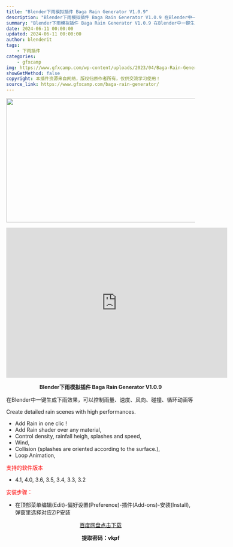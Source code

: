 ```yaml
---
title: "Blender下雨模拟插件 Baga Rain Generator V1.0.9"
description: "Blender下雨模拟插件 Baga Rain Generator V1.0.9 在Blender中一键生成下雨效果，可以控制雨量、速度、风向、碰撞、循环动画等 Create detailed rai..."
summary: "Blender下雨模拟插件 Baga Rain Generator V1.0.9 在Blender中一键生成下雨效果，可以控制雨量、速度、风向、碰撞、循环动画等 Create detailed rai..."
date: 2024-06-11 00:00:00
updated: 2024-06-11 00:00:00
author: blenderit
tags: 
    - 下雨插件
categories:
    - gfxcamp
img: https://www.gfxcamp.com/wp-content/uploads/2023/04/Baga-Rain-Generator.jpg
showGetMethod: false
copyright: 本插件资源来自网络，版权归原作者所有，仅供交流学习使用！
source_link: https://www.gfxcamp.com/baga-rain-generator/
---
```

<div><p><img decoding="async" class="aligncenter size-full wp-image-111252" src="https://www.gfxcamp.com/wp-content/uploads/2023/04/Baga-Rain-Generator.jpg" data-src="https://www.gfxcamp.com/wp-content/uploads/2023/04/Baga-Rain-Generator.jpg" alt="" width="590" height="331" data-srcset="https://www.gfxcamp.com/wp-content/uploads/2023/04/Baga-Rain-Generator.jpg 590w, https://www.gfxcamp.com/wp-content/uploads/2023/04/Baga-Rain-Generator-150x84.jpg 150w" data-sizes="(max-width: 590px) 100vw, 590px"></p><p style="text-align: center;"><iframe loading="lazy" src="https://player.youku.com/embed/XNTk1Mjg4MzQzNg==" width="590" height="400" frameborder="0" allowfullscreen="allowfullscreen"></iframe></p><p style="text-align: center;"><strong>Blender下雨模拟插件 Baga Rain Generator V1.0.9</strong></p><p>在Blender中一键生成下雨效果，可以控制雨量、速度、风向、碰撞、循环动画等</p><p>Create detailed rain scenes with high performances.</p><ul>
<li>Add Rain in one clic !</li>
<li>Add Rain shader over any material,</li>
<li>Control density, rainfall heigh, splashes and speed,</li>
<li>Wind,</li>
<li>Collision (splashes are oriented according to the surface.),</li>
<li>Loop Animation,</li>
</ul><p><span style="color: #ff0000;">支持的软件版本</span></p><ul>
<li>4.1, 4.0, 3.6, 3.5, 3.4, 3.3, 3.2</li>
</ul><p><span style="color: #ff0000;">安装步骤：</span></p><ul>
<li>在顶部菜单编辑(Edit)-偏好设置(Preference)-插件(Add-ons)-安装(Install),弹窗里选择对应ZIP安装</li>
</ul><p style="text-align: center;"><a class="maxbutton-3 maxbutton maxbutton-baidu" target="_blank" rel="noopener" href="https://pan.baidu.com/s/1c4Snb2OqnAbV1Y8TTt54hA?pwd=vkpf"><span class="mb-text">百度网盘点击下载</span></a></p><p style="text-align: center;"><strong>提取密码：vkpf</strong></p></div>